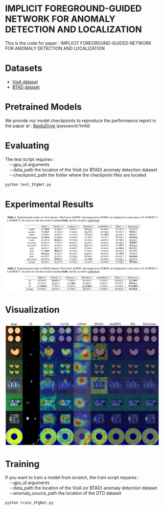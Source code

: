 # IMPLICIT FOREGROUND-GUIDED NETWORK FOR ANOMALY DETECTION AND LOCALIZATION
This is the code for paper : IMPLICIT FOREGROUND-GUIDED NETWORK FOR ANOMALY DETECTION AND LOCALIZATION

# Datasets
* [VisA dataset](https://link.springer.com/chapter/10.1007/978-3-031-20056-4_23)
* [BTAD dataset](https://ieeexplore.ieee.org/abstract/document/9576231)

# Pretrained Models
We provide our model checkpoints to reproduce the performance report in the papar at : [BaiduDrive](https://pan.baidu.com/s/1ueRepAMWQM4wdyTEGWmUsA) (password:1mfd)

# Evaluating
The test script requires : \
&#8195;--gpu_id arguments \
&#8195;--data_path the location of the VisA (or BTAD) anomaly detection dataset \
&#8195;--checkpoint_path the folder where the checkpoint files are located
```python
python test_IFgNet.py
```
# Experimental Results
![image](https://github.com/gloriacxl/IFgNet/blob/main/experimentalresults.PNG)

# Visualization
![image](https://github.com/gloriacxl/IFgNet/blob/main/visualization.png)

# Training
If you want to train a model from scratch, the train script requires : \
&#8195;--gpu_id arguments \
&#8195;--data_path the location of the VisA (or BTAD) anomaly detection dataset \
&#8195;--anomaly_source_path the location of the DTD dataset
```python
python train_IFgNet.py
```
